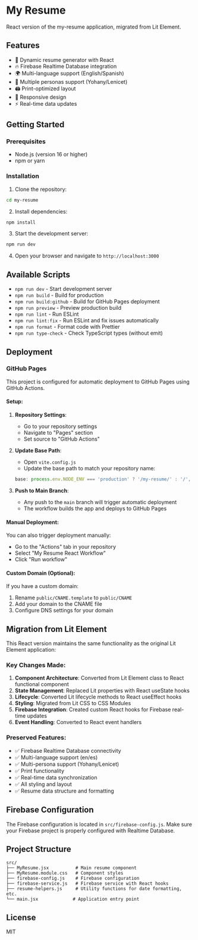 # My Resume

React version of the my-resume application, migrated from Lit Element.

## Features

- 📄 Dynamic resume generator with React
- 🔥 Firebase Realtime Database integration
- 🌍 Multi-language support (English/Spanish)
- 👥 Multiple personas support (Yohany/Lenicet)
- 🖨️ Print-optimized layout
- 📱 Responsive design
- ⚡ Real-time data updates

## Getting Started

### Prerequisites

- Node.js (version 16 or higher)
- npm or yarn

### Installation

1. Clone the repository:

```bash
cd my-resume
```

2. Install dependencies:

```bash
npm install
```

3. Start the development server:

```bash
npm run dev
```

4. Open your browser and navigate to `http://localhost:3000`

## Available Scripts

- `npm run dev` - Start development server
- `npm run build` - Build for production
- `npm run build:github` - Build for GitHub Pages deployment
- `npm run preview` - Preview production build
- `npm run lint` - Run ESLint
- `npm run lint:fix` - Run ESLint and fix issues automatically
- `npm run format` - Format code with Prettier
- `npm run type-check` - Check TypeScript types (without emit)

## Deployment

### GitHub Pages

This project is configured for automatic deployment to GitHub Pages using GitHub Actions.

#### Setup:

1. **Repository Settings**:
   - Go to your repository settings
   - Navigate to "Pages" section
   - Set source to "GitHub Actions"

2. **Update Base Path**:
   - Open `vite.config.js`
   - Update the base path to match your repository name:

   ```javascript
   base: process.env.NODE_ENV === 'production' ? '/my-resume/' : '/',
   ```

3. **Push to Main Branch**:
   - Any push to the `main` branch will trigger automatic deployment
   - The workflow builds the app and deploys to GitHub Pages

#### Manual Deployment:

You can also trigger deployment manually:

- Go to the "Actions" tab in your repository
- Select "My Resume React Workflow"
- Click "Run workflow"

#### Custom Domain (Optional):

If you have a custom domain:

1. Rename `public/CNAME.template` to `public/CNAME`
2. Add your domain to the CNAME file
3. Configure DNS settings for your domain

## Migration from Lit Element

This React version maintains the same functionality as the original Lit Element application:

### Key Changes Made:

1. **Component Architecture**: Converted from Lit Element class to React functional component
2. **State Management**: Replaced Lit properties with React useState hooks
3. **Lifecycle**: Converted Lit lifecycle methods to React useEffect hooks
4. **Styling**: Migrated from Lit CSS to CSS Modules
5. **Firebase Integration**: Created custom React hooks for Firebase real-time updates
6. **Event Handling**: Converted to React event handlers

### Preserved Features:

- ✅ Firebase Realtime Database connectivity
- ✅ Multi-language support (en/es)
- ✅ Multi-persona support (Yohany/Lenicet)
- ✅ Print functionality
- ✅ Real-time data synchronization
- ✅ All styling and layout
- ✅ Resume data structure and formatting

## Firebase Configuration

The Firebase configuration is located in `src/firebase-config.js`. Make sure your Firebase project is properly configured with Realtime Database.

## Project Structure

```
src/
├── MyResume.jsx          # Main resume component
├── MyResume.module.css   # Component styles
├── firebase-config.js    # Firebase configuration
├── firebase-service.js   # Firebase service with React hooks
├── resume-helpers.js     # Utility functions for date formatting, etc.
└── main.jsx             # Application entry point
```

## License

MIT
